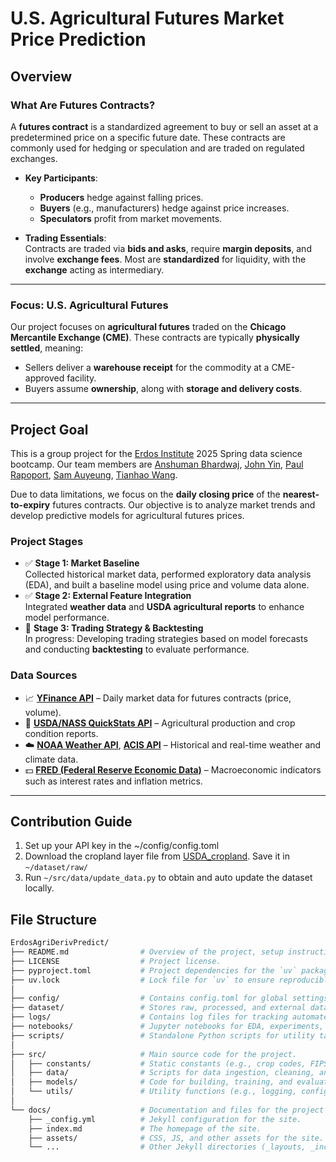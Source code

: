 # **U.S. Agricultural Futures Market Price Prediction**  

## **Overview**

### **What Are Futures Contracts?**  
A **futures contract** is a standardized agreement to buy or sell an asset at a predetermined price on a specific future date. These contracts are commonly used for hedging or speculation and are traded on regulated exchanges.

- **Key Participants**:  
  - **Producers** hedge against falling prices.  
  - **Buyers** (e.g., manufacturers) hedge against price increases.  
  - **Speculators** profit from market movements.

- **Trading Essentials**:  
  Contracts are traded via **bids and asks**, require **margin deposits**, and involve **exchange fees**. Most are **standardized** for liquidity, with the **exchange** acting as intermediary.

---

### **Focus: U.S. Agricultural Futures**  
Our project focuses on **agricultural futures** traded on the **Chicago Mercantile Exchange (CME)**. These contracts are typically **physically settled**, meaning:

- Sellers deliver a **warehouse receipt** for the commodity at a CME-approved facility.  
- Buyers assume **ownership**, along with **storage and delivery costs**.

---

## **Project Goal**  
This is a group project for the [Erdos Institute](https://www.erdosinstitute.org/) 
2025 Spring data science bootcamp. Our team members are 
[Anshuman Bhardwaj](https://github.com/AnshumanGH91), 
[John Yin](https://github.com/johng23),
[Paul Rapoport](https://github.com/Lorxus), 
[Sam Auyeung](https://github.com/sunscorched), 
[Tianhao Wang](https://github.com/TianhaoW).

Due to data limitations, we focus on the **daily closing price** of the **nearest-to-expiry** futures contracts. Our objective is to analyze market trends and develop predictive models for agricultural futures prices.  

### **Project Stages**  
- ✅ **Stage 1: Market Baseline**  
  Collected historical market data, performed exploratory data analysis (EDA), and built a baseline model using price and volume data alone.  
- ✅ **Stage 2: External Feature Integration**  
  Integrated **weather data** and **USDA agricultural reports** to enhance model performance.  
- 🚧 **Stage 3: Trading Strategy & Backtesting**  
  In progress: Developing trading strategies based on model forecasts and conducting **backtesting** to evaluate performance.

### **Data Sources**

- 📈 **[YFinance API](https://pypi.org/project/yfinance/)** – Daily market data for futures contracts (price, volume).  
- 🌾 **[USDA/NASS QuickStats API](https://quickstats.nass.usda.gov/)** – Agricultural production and crop condition reports.  
- ☁️ **[NOAA Weather API](https://www.weather.gov/documentation/services-web-api)**, **[ACIS API](https://www.rcc-acis.org/docs_webservices.html)** – Historical and real-time weather and climate data.  
- 💵 **[FRED (Federal Reserve Economic Data)](https://fred.stlouisfed.org/)** – Macroeconomic indicators such as interest rates and inflation metrics.

---

## Contribution Guide
1. Set up your API key in the ~/config/config.toml
2. Download the cropland layer file from [USDA_cropland](https://www.nass.usda.gov/Research_and_Science/Cropland/Release/). Save it in `~/dataset/raw/`
3. Run `~/src/data/update_data.py` to obtain and auto update the dataset locally.

## File Structure

```bash
ErdosAgriDerivPredict/
├── README.md                # Overview of the project, setup instructions, and usage examples.
├── LICENSE                  # Project license.
├── pyproject.toml           # Project dependencies for the `uv` package manager.
├── uv.lock                  # Lock file for `uv` to ensure reproducible builds.
│
├── config/                  # Contains config.toml for global settings (e.g., API keys, paths).
├── dataset/                 # Stores raw, processed, and external datasets.
├── logs/                    # Contains log files for tracking automated processes.
├── notebooks/               # Jupyter notebooks for EDA, experiments, and visualizations.
├── scripts/                 # Standalone Python scripts for utility tasks (e.g., data previews).
│
├── src/                     # Main source code for the project.
│   ├── constants/           # Static constants (e.g., crop codes, FIPS codes).
│   ├── data/                # Scripts for data ingestion, cleaning, and processing.
│   ├── models/              # Code for building, training, and evaluating models.
│   └── utils/               # Utility functions (e.g., logging, configuration).
│
└── docs/                    # Documentation and files for the project's GitHub Pages site.
    ├── _config.yml          # Jekyll configuration for the site.
    ├── index.md             # The homepage of the site.
    ├── assets/              # CSS, JS, and other assets for the site.
    └── ...                  # Other Jekyll directories (_layouts, _includes, etc.).
```



 
